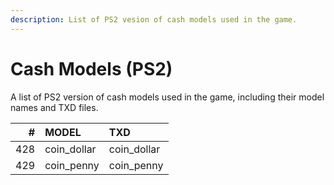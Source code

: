 ```yaml
---
description: List of PS2 vesion of cash models used in the game.
---
```


# Cash Models (PS2)

A list of PS2 version of cash models used in the game, including their model names and TXD files.

|   # | MODEL       | TXD         |
| --: | :---------- | :---------- |
| 428 | coin_dollar | coin_dollar |
| 429 | coin_penny  | coin_penny  |
